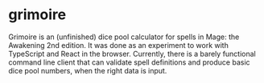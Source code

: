 # grimoire
Grimoire is an (unfinished) dice pool calculator for spells in Mage: the Awakening 2nd edition. 
It was done as an experiment to work with TypeScript and React in the browser. Currently, there is
a barely functional command line client that can validate spell definitions and produce basic dice
pool numbers, when the right data is input.
